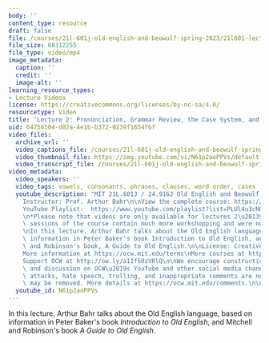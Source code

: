 ```yaml
---
body: ''
content_type: resource
draft: false
file: /courses/21l-601j-old-english-and-beowulf-spring-2023/21l601-lecture-2_360p_16_9.mp4
file_size: 68312255
file_type: video/mp4
image_metadata:
  caption: ''
  credit: ''
  image-alt: ''
learning_resource_types:
- Lecture Videos
license: https://creativecommons.org/licenses/by-nc-sa/4.0/
resourcetype: Video
title: 'Lecture 2: Pronunciation, Grammar Review, the Case System, and Word-Formation'
uid: 64756504-d02a-4e1b-b372-0239f165476f
video_files:
  archive_url: ''
  video_captions_file: /courses/21l-601j-old-english-and-beowulf-spring-2023/1ACX2JXth3iayBK0CRulYOhRTcM4374Xw_transcript.webvtt
  video_thumbnail_file: https://img.youtube.com/vi/N61p2aoPPVs/default.jpg
  video_transcript_file: /courses/21l-601j-old-english-and-beowulf-spring-2023/1ACX2JXth3iayBK0CRulYOhRTcM4374Xw_transcript.pdf
video_metadata:
  video_speakers: ''
  video_tags: vowels, consonants, phrases, clauses, word order, cases
  youtube_description: "MIT 21L.601J / 24.916J Old English and Beowulf, Spring 2023\n\
    Instructor: Prof. Arthur Bahr\n\nView the complete course: https://ocw.mit.edu/courses/21l-601j-old-english-and-beowulf-spring-2023/\n\
    YouTube Playlist:  https://www.youtube.com/playlist?list=PLUl4u3cNGP61XcBw73jdcpNO-pju-mFtw\n\
    \n*Please note that videos are only available for lectures 2\u20139. The remaining\
    \ sessions of the course contain much more workshopping and were not filmed.*\n\
    \nIn this lecture, Arthur Bahr talks about the Old English language, based on\
    \ information in Peter Baker's book Introduction to Old English, and Mitchell\
    \ and Robinson's book, A Guide to Old English.\n\nLicense: Creative Commons BY-NC-SA\n\
    More information at https://ocw.mit.edu/terms\nMore courses at https://ocw.mit.edu\n\
    Support OCW at http://ow.ly/a1If50zVRlQ\n\nWe encourage constructive comments\
    \ and discussion on OCW\u2019s YouTube and other social media channels. Personal\
    \ attacks, hate speech, trolling, and inappropriate comments are not allowed and\
    \ may be removed. More details at https://ocw.mit.edu/comments.\n\n"
  youtube_id: N61p2aoPPVs
---
```

In this lecture, Arthur Bahr talks about the Old English language, based on information in Peter Baker's book *Introduction to Old English*, and Mitchell and Robinson's book *A Guide to Old English*.